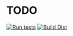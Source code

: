 # TODO

[![Run tests](https://github.com/action-badges/poetry/actions/workflows/test.yml/badge.svg?branch=main)](https://github.com/action-badges/poetry/actions/workflows/test.yml)
[![Build Dist](https://github.com/action-badges/poetry/actions/workflows/build-dist.yml/badge.svg?branch=main)](https://github.com/action-badges/poetry/actions/workflows/build-dist.yml)
